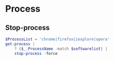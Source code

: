 # Process

## Stop-process
````powershell
$ProcessList = 'chrome|firefox|iexplore|opera'
get-process |
    ? {$_.ProcessName -match $softwarelist} |
    stop-process -force
````
